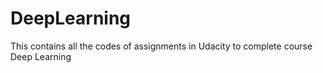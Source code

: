 # DeepLearning
This contains all the codes of assignments in Udacity to complete course Deep Learning 

